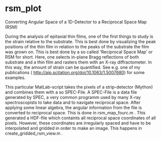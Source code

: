 # rsm_plot

Converting Angular Space of a 1D-Detector to a Reciprocal Space Map (RSM)

During the analysis of epitaxial thin films, one of the first things to study is the strain relative to the substrate. This is best  done by visualizing the peak positions of the thin film in relation to the peaks of the substrate the film was grown on. This is best done by a so called 'Reciprocal Space Map' or RSM for short. Here, one selects in-plane Bragg reflections of both substrate and a thin film and rasters them with an X-ray diffractometer. In this way, the amount of strain can be quantified. See e.g. one of my publications ( http://aip.scitation.org/doi/10.1063/1.5007680) for some examples.

This particular MatLab-script takes the pixels of a strip-detector (Mython) and combines them with a so SPEC-File. A SPEC-File is a data file generated by SPEC, a very common programm used by many X-ray spectroscopists to take data and to navigate reciprocal space. After applying some linear algebra, the angular information from the file is converted to reciprocal space. This is done in rsm_map_fourc.m . This generated a HDF-file which containts all reciprocal space coordinates of all pixels. However, these coordinates are irregularly spaced and have to be interpolated and gridded in order to make an image. This happens in create_gridded_rsm_view.m .






